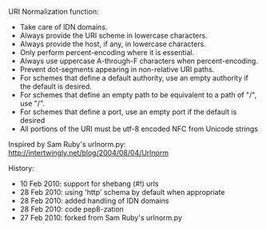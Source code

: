 URI Normalization function:
  * Take care of IDN domains.
  * Always provide the URI scheme in lowercase characters.
  * Always provide the host, if any, in lowercase characters.
  * Only perform percent-encoding where it is essential.
  * Always use uppercase A-through-F characters when percent-encoding.
  * Prevent dot-segments appearing in non-relative URI paths.
  * For schemes that define a default authority, use an empty authority if the default is desired.
  * For schemes that define an empty path to be equivalent to a path of "/", use "/".
  * For schemes that define a port, use an empty port if the default is desired
  * All portions of the URI must be utf-8 encoded NFC from Unicode strings

Inspired by Sam Ruby's urlnorm.py: http://intertwingly.net/blog/2004/08/04/Urlnorm

History:
  * 10 Feb 2010: support for shebang (#!) urls
  * 28 Feb 2010: using 'http' schema by default when appropriate
  * 28 Feb 2010: added handling of IDN domains
  * 28 Feb 2010: code pep8-zation
  * 27 Feb 2010: forked from Sam Ruby's urlnorm.py